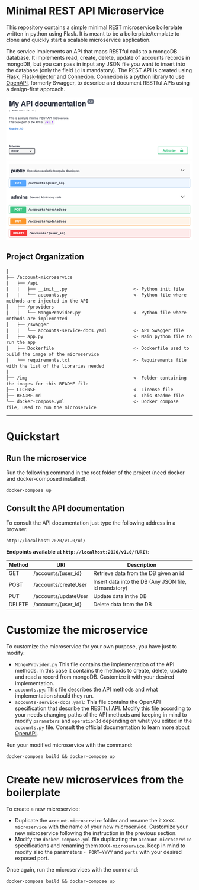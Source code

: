 # Minimal REST API Microservice

This repository contains a simple minimal REST microservice boilerplate written in python using Flask. 
It is meant to be a boilerplate/template to clone and quickly start a scalable microservice application.

The service implements an API that maps RESTful calls to a mongoDB database. It implements read, create, delete, update of accounts records 
in mongoDB, but you can pass in input any JSON file you want to insert
into the database (only the field `id` is mandatory). The REST API is created using [Flask](https://github.com/pallets/flask), 
[Flask-Injector](https://pypi.python.org/pypi/Flask-Injector) and [Connexion](https://github.com/zalando/connexion).
Connexion is a python library to use [OpenAPI](https://swagger.io/specification/), formerly Swagger, to describe and document RESTful APIs
using a design-first approach.


![](img/swagger1.png)

Project Organization
------------

    |
    ├── /account-microservice
    │   ├── /api       
    |   |   ├── __init__.py                         <- Python init file
    |   |   └── accounts.py                         <- Python file where methods are injected in the API
    │   ├── /providers       
    |   |   └── MongoProvider.py                    <- Python file where methods are implemented
    │   ├── /swagger       
    |   |   └── accounts-service-docs.yaml          <- API Swagger file
    │   ├── app.py                                  <- Main python file to run the app
    │   ├── Dockerfile                              <- Dockerfile used to build the image of the microservice
    │   └── requirements.txt                        <- Requirements file with the list of the libraries needed
    │
    ├── /img                                        <- Folder containing the images for this README file
    ├── LICENSE                                     <- License file
    ├── README.md                                   <- This Readme file
    └── docker-compose.yml                          <- Docker compose file, used to run the microservice
     
--------

# Quickstart
## Run the microservice
Run the following command in the root folder of the project (need docker and docker-composed installed).
```
docker-compose up
```

## Consult the API documentation
To consult the API documentation just type the following address in a browser.
```
http://localhost:2020/v1.0/ui/
```

**Endpoints available at `http://localhost:2020/v1.0/{URI}`**:

|Method|URI|Description|
|------|---|-----------|
| GET | /accounts/{user_id} | Retrieve data from the DB given an id |
| POST | /accounts/createUser | Insert data into the DB (Any JSON file, id mandatory)|
| PUT | /accounts/updateUser | Update data in the DB |
| DELETE | /accounts/{user_id} | Delete data from the DB | 

# Customize the microservice

To customize the microservice for your own purpose, you have just to modify:
- `MongoProvider.py` This file contains the implementation of the API methods. In this case it contains the methods to
create, delete, update and read a record from mongoDB. Customize it with your desired implementation.
- `accounts.py`: This file describes the API methods and what implementation should they run.
- `accounts-service-docs.yaml`: This file contains the OpenAPI specification that describe the RESTful API.
Modify this file according to your needs changing paths of the API methods and keeping in mind to modify `parameters`
and `operationId` depending on what you edited in the `accounts.py` file. Consult the official documentation to learn more 
about [OpenAPI](https://swagger.io/specification/v2/).

Run your modified microservice with the command:
```
docker-compose build && docker-compose up
```

# Create new microservices from the boilerplate
To create a new microservice:
- Duplicate the `account-microservice` folder and rename the it `XXXX-microservice`
with the name of your new microservice. Customize your new microservice following the instruction in the previous section.
- Modify the `docker-compose.yml` file duplicating the `account-microservice` specifications and renaming them `XXXX-microservice`.
Keep in mind to modify also the parameters `- PORT=YYYY` and `ports` with your desired exposed port.

Once again, run the microservices with the command:
```
docker-compose build && docker-compose up
```